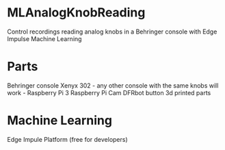 # MLAnalogKnobReading
Control recordings reading analog knobs in a Behringer console with Edge Impulse Machine Learning

# Parts

Behringer console Xenyx 302 - any other console with the same knobs will work -
Raspberry Pi 3
Raspberry Pi Cam
DFRbot button
3d printed parts

# Machine Learning
Edge Impule Platform (free for developers)

